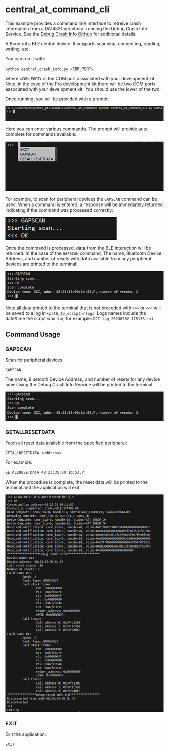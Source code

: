 # central_at_command_cli

This example provides a command line interface to retreive crash information from a DA14531 peripheral running the Debug Crash Info Service. See the 
[Debug Crash Info Github](https://github.com/Renesas-US-Connectivity/dlg_crash_info) for additional details. 

A Bcontrol a BLE central deivce. It supports scanning, connecting, reading, writing, etc.

You can run it with:

`python central_crash_info.py <COM_PORT>`

where `<COM_PORT>` is the COM port associated with your development kit. Note, in the case of the Pro development kit there will be two COM ports associated with your development kit. You should use the lower of the two.

Once running, you will be provided with a prompt:

![terminal](assets/terminal.png)

Here you can enter various commands. The prompt will provide auto-complete for commands available:

![terminal2](assets/terminal2.png)

For example, to scan for peripheral devices the `GAPSCAN` command can be used. When a command is entered, a response will be immediately returned indicating if the command was processed correctly:

![terminal3](assets/terminal3.png)

Once the command is processed, data from the BLE interaction will be returned. In the case of the `GAPSCAN` command, The name, Bluetooth Device Address, and number of resets with data available from any
peripheral devices are printed to the terminal:

![terminal4](assets/terminal4.png)

Note all data printed to the terminal that is not preceded with `>>>` or `<<<` will be saved to a log in `<path_to_script>/logs`.  Logs names include the date/time the script was run, for example: `DCI_log_20230502-175133.txt`

## Command Usage

### GAPSCAN

Scan for peripheral devices.

`GAPSCAN`

The name, Bluetooth Device Address, and number of resets for any device advertising the Debug Crash Info Service will be printed to the terminal

![terminal4](assets/terminal4.png)

### GETALLRESETDATA

Fetch all reset data available from the specified peripheral:

`GETALLRESETDATA <address>`

For example:

`GETALLRESETDATA 48:23:35:00:1b:53,P`

When the procedure is complete, the reset data will be printed to the terminal and the application will exit

![getallresetdata](assets/getallresetdata.PNG) 

### EXIT

Exit the application:

`EXIT`